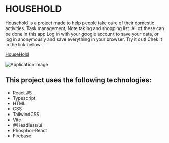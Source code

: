 <h1>HOUSEHOLD</h1>

<p>Household is a project made to help people take care of their domestic activities. Task management, Note taking and shopping list. All of these can be done in this app Log in with your google account to save your data, or log in anonymously and save everything in your browser.
Try it out! Chek it in the link bellow:

<a href="https://house-hold.vercel.app">HouseHold</a>

</p>

<img src="https://i.imgur.com/RMctPlQ.png" alt="Application image" />

<h2>This project uses the following technologies: </h3>
<ul>
  <li>React.JS</li>
  <li>Typescript</li>
  <li>HTML</li>
  <li>CSS</li>
  <li>TailwindCSS</li>
  <li>Vite</li>
  <li>@Headless/ui</li>
  <li>Phosphor-React</li>
  <li>Firebase</li>
</ul>
